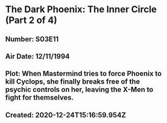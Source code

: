 # The Dark Phoenix: The Inner Circle (Part 2 of 4)
## Number: S03E11
## Air Date: 12/11/1994
## Plot: When Mastermind tries to force Phoenix to kill Cyclops, she finally breaks free of the psychic controls on her, leaving the X-Men to fight for themselves.
## Created: 2020-12-24T15:16:59.954Z